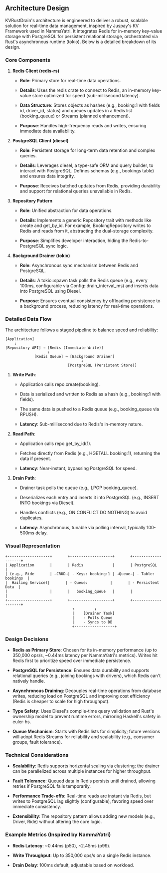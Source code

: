 Architecture Design
-------------------

KVRustDrain's architecture is engineered to deliver a robust, scalable solution for real-time data management, inspired by Juspay's KV Framework used in NammaYatri. It integrates Redis for in-memory key-value storage with PostgreSQL for persistent relational storage, orchestrated via Rust's asynchronous runtime (tokio). Below is a detailed breakdown of its design.

### Core Components

1.  **Redis Client (redis-rs)**
    -   **Role**: Primary store for real-time data operations.

    -   **Details**: Uses the redis crate to connect to Redis, an in-memory key-value store optimized for speed (sub-millisecond latency).

    -   **Data Structure**: Stores objects as hashes (e.g., booking:1 with fields id, driver_id, status) and queues updates in a Redis list (booking_queue) or Streams (planned enhancement).

    -   **Purpose**: Handles high-frequency reads and writes, ensuring immediate data availability.

3.  **PostgreSQL Client (diesel)**
    -   **Role**: Persistent storage for long-term data retention and complex queries.

    -   **Details**: Leverages diesel, a type-safe ORM and query builder, to interact with PostgreSQL. Defines schemas (e.g., bookings table) and ensures data integrity.

    -   **Purpose**: Receives batched updates from Redis, providing durability and support for relational queries unavailable in Redis.

5.  **Repository Pattern**
    -   **Role**: Unified abstraction for data operations.

    -   **Details**: Implements a generic Repository<T> trait with methods like create and get_by_id. For example, BookingRepository writes to Redis and reads from it, abstracting the dual-storage complexity.

    -   **Purpose**: Simplifies developer interaction, hiding the Redis-to-PostgreSQL sync logic.

7.  **Background Drainer (tokio)**
    -   **Role**: Asynchronous sync mechanism between Redis and PostgreSQL.

    -   **Details**: A tokio::spawn task polls the Redis queue (e.g., every 100ms, configurable via Config::drain_interval_ms) and inserts data into PostgreSQL using Diesel.

    -   **Purpose**: Ensures eventual consistency by offloading persistence to a background process, reducing latency for real-time operations.

### Detailed Data Flow

The architecture follows a staged pipeline to balance speed and reliability:

```
[Application]
    ↓
[Repository API] → [Redis (Immediate Write)]
                   ↓
             [Redis Queue] → [Background Drainer]
                                  ↓
                            [PostgreSQL (Persistent Store)]
```

1.  **Write Path**:

    -   Application calls repo.create(booking).

    -   Data is serialized and written to Redis as a hash (e.g., booking:1 with fields).

    -   The same data is pushed to a Redis queue (e.g., booking_queue via RPUSH).

    -   **Latency**: Sub-millisecond due to Redis's in-memory nature.

3.  **Read Path**:

    -   Application calls repo.get_by_id(1).

    -   Fetches directly from Redis (e.g., HGETALL booking:1), returning the data if present.

    -   **Latency**: Near-instant, bypassing PostgreSQL for speed.

5.  **Drain Path**:

    -   Drainer task polls the queue (e.g., LPOP booking_queue).

    -   Deserializes each entry and inserts it into PostgreSQL (e.g., INSERT INTO bookings via Diesel).

    -   Handles conflicts (e.g., ON CONFLICT DO NOTHING) to avoid duplicates.

    -   **Latency**: Asynchronous, tunable via polling interval, typically 100-500ms delay.

### Visual Representation

```
+-------------------+       +-------------------+       +--------------------+
| Application       |       | Redis             |       | PostgreSQL         |
| (e.g., Ride       | →CRUD→| - Keys: booking:1 | →Queue→| - Table: bookings  |
|  Hailing Service)|       | - Queue:          |       | - Persistent Data  |
|                   |       |   booking_queue   |       |                    |
+-------------------+       +-------------------+       +--------------------+
                              ↑         ↓
                              |    [Drainer Task]
                              |    - Polls Queue
                              |    - Syncs to DB
                              +------------------+
```

### Design Decisions

-   **Redis as Primary Store**: Chosen for its in-memory performance (up to 350,000 ops/s, ~0.44ms latency per NammaYatri's metrics). Writes hit Redis first to prioritize speed over immediate persistence.

-   **PostgreSQL for Persistence**: Ensures data durability and supports relational queries (e.g., joining bookings with drivers), which Redis can't natively handle.

-   **Asynchronous Draining**: Decouples real-time operations from database writes, reducing load on PostgreSQL and improving cost efficiency (Redis is cheaper to scale for high throughput).

-   **Type Safety**: Uses Diesel's compile-time query validation and Rust's ownership model to prevent runtime errors, mirroring Haskell's safety in euler-hs.

-   **Queue Mechanism**: Starts with Redis lists for simplicity; future versions will adopt Redis Streams for reliability and scalability (e.g., consumer groups, fault tolerance).

### Technical Considerations

-   **Scalability**: Redis supports horizontal scaling via clustering; the drainer can be parallelized across multiple instances for higher throughput.

-   **Fault Tolerance**: Queued data in Redis persists until drained, allowing retries if PostgreSQL fails temporarily.

-   **Performance Trade-offs**: Real-time reads are instant via Redis, but writes to PostgreSQL lag slightly (configurable), favoring speed over immediate consistency.

-   **Extensibility**: The repository pattern allows adding new models (e.g., Driver, Ride) without altering the core logic.

### Example Metrics (Inspired by NammaYatri)

-   **Redis Latency**: ~0.44ms (p50), ~2.45ms (p99).

-   **Write Throughput**: Up to 350,000 ops/s on a single Redis instance.

-   **Drain Delay**: 100ms default, adjustable based on workload.